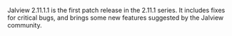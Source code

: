 Jalview 2.11.1.1 is the first patch release in the 2.11.1 series. It includes fixes for critical bugs, and brings some new features suggested by the Jalview community.
